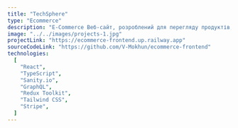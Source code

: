 ```yaml
---
title: "TechSphere"
type: "Ecommerce"
description: "E-Commerce Веб-сайт, розроблений для перегляду продуктів, управління кошиками та здійснення транзакцій. Розроблений за допомогою React.js та на основі Sanity.io як headless CMS, інтегрує GraphQL і використовує Redux Toolkit. Для безпечної обробки платежів інтегровано Stripe. Окрім комерційного функціоналу, платформа має розділ блогу. Веб-сайт є повністю адаптивним, що робить його зручним для користувачів на всіх розмірах екранів.".
image: "../../images/projects-1.jpg"
projectLink: "https://ecommerce-frontend.up.railway.app"
sourceCodeLink: "https://github.com/V-Mokhun/ecommerce-frontend"
technologies:
  [
    "React",
    "TypeScript",
    "Sanity.io",
    "GraphQL",
    "Redux Toolkit",
    "Tailwind CSS",
    "Stripe",
  ]
---
```

